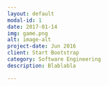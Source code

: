 ```yaml
---
layout: default
modal-id: 1
date: 2017-01-14
img: game.png
alt: image-alt
project-date: Jun 2016
client: Start Bootstrap
category: Software Engineering
description: Blablabla

---
```

